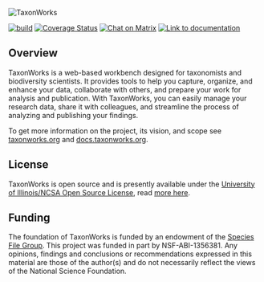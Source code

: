 ![TaxonWorks](https://sfg.taxonworks.org/s/o3exin "https://taxonworks.org")

[![build](https://github.com/SpeciesFileGroup/taxonworks/workflows/build/badge.svg?branch=development)](https://github.com/SpeciesFileGroup/taxonworks/actions?query=workflow%3Abuild)
[![Coverage Status][3]][4]
[![Chat on Matrix](https://img.shields.io/matrix/TaxonWorks:gitter.im?label=chat&server_fqdn=matrix.org)](https://app.gitter.im/#/room/#SpeciesFileGroup_taxonworks:gitter.im)
[![Link to documentation](https://img.shields.io/badge/documentation-yes-green)](https://docs.taxonworks.org)

## Overview

TaxonWorks is a web-based workbench designed for taxonomists and biodiversity scientists. It provides tools to help you capture, organize, and enhance your data, collaborate with others, and prepare your work for analysis and publication. With TaxonWorks, you can easily manage your research data, share it with colleagues, and streamline the process of analyzing and publishing your findings.

To get more information on the project, its vision, and scope see [taxonworks.org](https://taxonworks.org) and [docs.taxonworks.org](https://docs.taxonworks.org).

## License

TaxonWorks is open source and is presently available under the [University of Illinois/NCSA Open Source License](https://taxonworks.org), read [more here](https://en.wikipedia.org/wiki/University_of_Illinois/NCSA_Open_Source_License).

## Funding

The foundation of TaxonWorks is funded by an endowment of the [Species File Group](https://speciesfilegroup.org). This project was funded in part by NSF-ABI-1356381. Any opinions, findings and conclusions or recommendations expressed in this material are those of the author(s) and do not necessarily reflect the views of the National Science Foundation. 

[3]: https://codecov.io/gh/SpeciesFileGroup/taxonworks/branch/development/graph/badge.svg?token=X2Raeg8KJI
[4]: https://codecov.io/gh/SpeciesFileGroup/taxonworks



